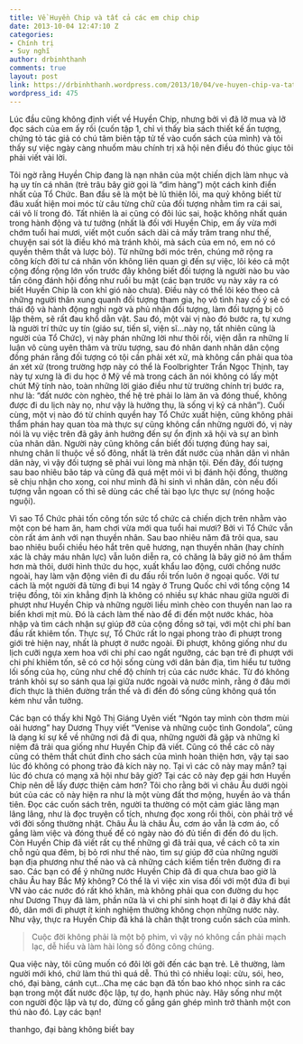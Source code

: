 ```yaml
---
title: Về Huyền Chip và tất cả các em chip chip
date: 2013-10-04 12:47:10 Z
categories:
- Chính trị
- Suy nghĩ
author: drbinhthanh
comments: true
layout: post
link: https://drbinhthanh.wordpress.com/2013/10/04/ve-huyen-chip-va-tat-ca-cac-em-chip-chip/
wordpress_id: 475
---
```


Lúc đầu cũng không định viết về Huyền Chip, nhưng bởi vì đã lỡ mua và lỡ đọc sách của em ấy rồi (cuốn tập 1, chỉ vì thấy bìa sách thiết kế ấn tượng, chứng tỏ tác giả có chú tâm biên tập tử tế vào cuốn sách của mình) và tôi thấy sự việc ngày càng nhuốm màu chính trị xã hội nên điều đó thúc giục tôi phải viết vài lời.




Tôi ngờ rằng Huyền Chip đang là nạn nhân của một chiến dịch làm nhục và hạ uy tín cá nhân (trẻ trâu bây giờ gọi là “dìm hàng”) một cách kinh điển nhất của Tổ Chức. <!-- more -->Ban đầu sẽ là một bè lũ thiên lôi, ma quỷ không biết từ đâu xuất hiện moi móc từ câu từng chữ của đối tượng nhằm tìm ra cái sai, cái vô lí trong đó. Tất nhiên là ai cũng có đôi lúc sai, hoặc không nhất quán trong hành động và tư tưởng (nhất là đối với Huyền Chip, em ấy vừa mới chớm tuổi hai mươi, viết một cuốn sách dài cả mấy trăm trang như thế, chuyện sai sót là điều khó mà tránh khỏi, mà sách của em nó, em nó có quyền thêm thắt và lược bỏ). Từ những bới móc trên, chúng mở rộng ra công kích đời tư cá nhân vốn không liên quan gì đến sự việc, lôi kéo cả một cộng đồng rộng lớn vốn trước đây không biết đối tượng là người nào bu vào tấn công đánh hội đồng như ruồi bu mật (các bạn trước vụ này xảy ra có biết Huyền Chip là con khỉ gió nào chưa). Điều này có thể lôi kéo theo cả những người thân xung quanh đối tượng tham gia, họ vô tình hay cố ý sẽ có thái độ và hành động nghi ngờ và phủ nhận đối tượng, làm đối tượng bị cô lập thêm, sẽ rất đau khổ dằn vặt. Sau đó, một vài vị nào đó bước ra, tự xưng là người trí thức uy tín (giáo sư, tiến sĩ, viện sĩ…này nọ, tất nhiên cũng là người của Tổ Chức), vị này phán những lời như thôi rồi, viện dẫn ra những lí luận vô cùng uyên thâm và trừu tượng, sau đó nhân danh nhân dân cộng đồng phán rẳng đối tượng có tội cần phải xét xử, mà không cần phải qua tòa án xét xử (trong trường hợp này có thể là Foolbrighter Trần Ngọc Thịnh, tay này tự xưng là đi du học ở Mỹ về mà trong cách ăn nói không có lấy một chút Mỹ tính nào, toàn những lời giáo điều như từ trường chính trị bước ra, như là: “đất nước còn nghèo, thế hệ trẻ phải lo làm ăn và đóng thuế, không được đi du lịch này nọ, như vậy là hưởng thụ, là sống vị kỷ cá nhân”). Cuối cùng, một vị nào đó từ chính quyền hay Tổ Chức xuất hiện, cũng không phải thẩm phán hay quan tòa mà thực sự cũng không cần những người đó, vị này nói là vụ việc trên đã gây ảnh hưởng đến sự ổn định xã hội và sự an bình của nhân dân. Người này cũng không cần biết đối tượng đúng hay sai, nhưng chân lí thuộc về số đông, nhất là trên đất nước của nhân dân vì nhân dân này, vì vậy đối tượng sẽ phải vui lòng mà nhận tội. Đến đây, đối tượng sau bao nhiêu bão táp và cũng đã quá mệt mỏi vì bị đánh hội đồng, thường sẽ chịu nhận cho xong, coi như mình đã hi sinh vì nhân dân, còn nếu đối tượng vẫn ngoan cố thì sẽ dùng các chế tài bạo lực thực sự (nóng hoặc nguội).




Vì sao Tổ Chức phải tốn công tốn sức tổ chức cả chiến dịch trên nhằm vào một con bé ham ăn, ham chơi vừa mới qua tuổi hai mươi? Bởi vì Tổ Chức vẫn còn rất ám ảnh với nạn thuyền nhân. Sau bao nhiêu năm đã trôi qua, sau bao nhiêu buổi chiều héo hắt trên quê hương, nạn thuyền nhân (hay chính xác là chảy máu nhân lực) vẫn luôn diễn ra, có chăng là bây giờ nó âm thầm hơn mà thôi, dưới hình thức du học, xuất khẩu lao động, cưới chồng nước ngoài, hay làm vận động viên đi du đấu rồi trốn luôn ở ngoại quốc. Với tư cách là một người đã từng đi bụi 14 ngày ở Trung Quốc chỉ với tổng cộng 14 triệu đồng, tôi xin khẳng định là không có nhiều sự khác nhau giữa người đi phượt như Huyền Chip và những người liều mình chèo con thuyền nan lao ra biển khơi mịt mù. Đó là cách làm thế nào để đi đến một nước khác, hòa nhập và tìm cách nhận sự giúp đỡ của cộng đồng sở tại, với một chi phí ban đầu rất khiêm tốn. Thực sự, Tổ Chức rất lo ngại phong trào đi phượt trong giới trẻ hiện nay, nhất là phượt ở nước ngoài. Đi phượt, không giống như du lịch cưỡi ngựa xem hoa với chi phí cao ngất ngưỡng, các bạn trẻ đi phượt với chi phí khiêm tốn, sẽ có cơ hội sống cùng với dân bản địa, tìm hiểu tư tưởng lối sống của họ, cũng như chế độ chính trị của các nước khác. Từ đó không tránh khỏi sự so sánh qua lại giữa nước ngoài và nước mình, rằng ở đâu mới đích thực là thiên đường trần thế và đi đến đó sống cũng không quá tốn kém như vẫn tưởng.




Các bạn có thấy khi Ngô Thị Giáng Uyên viết “Ngón tay mình còn thơm mùi oải hương” hay Dương Thụy viết “Venise và những cuộc tình Gondola”, cũng là dạng kí sự kể về những nơi đã đi qua, những người đã gặp và những kỉ niệm đã trải qua giống như Huyền Chip đã viết. Cũng có thể các cô này cũng có thêm thắt chút đỉnh cho sách của mình hoàn thiện hơn, vậy tại sao lúc đó không có phong trào đả kích này nọ. Tại vì các cô này may mắn? tại lúc đó chưa có mạng xã hội như bây giờ? Tại các cô này đẹp gái hơn Huyền Chip nên dễ lấy được thiện cảm hơn? Tôi cho rằng bởi vì châu Âu dưới ngòi bút của các cô này hiện ra như là một vùng đất thơ mộng, huyền ảo và thần tiên. Đọc các cuốn sách trên, người ta thường có một cảm giác lãng mạn lâng lâng, như là đọc truyện cổ tích, nhưng đọc xong rồi thôi, còn phải trở về với đời sống thường nhật. Châu Âu là châu Âu, cơm áo vẫn là cơm áo, cố gắng làm việc và đóng thuế để có ngày nào đó đủ tiền đi đến đó du lịch. Còn Huyền Chip đã viết rất cụ thể những gì đã trải qua, về cách cô ta xin chỗ ngủ qua đêm, bị bỏ rơi như thế nào, tìm sự giúp đỡ của những người bạn địa phương như thế nào và cả những cách kiếm tiền trên đường đi ra sao. Các bạn có để ý những nước Huyền Chip đã đi qua chưa bao giờ là châu Âu hay Bắc Mỹ không? Có thể là vì việc xin visa đối với một đứa đi bụi VN vào các nước đó rất khó khăn, mà không phải qua con đường du học như Dương Thụy đã làm, phần nữa là vì chi phí sinh hoạt đi lại ở đây khá đắt đỏ, dân mới đi phượt ít kinh nghiệm thường không chọn những nước này. Như vậy, thực ra Huyền Chip đã khá là chân thật trong cuốn sách của mình.





<blockquote>Cuộc đời không phải là một bộ phim, vì vậy nó không cần phải mạch lạc, dễ hiểu và làm hài lòng số đông công chúng.</blockquote>




Qua việc này, tôi cũng muốn có đôi lời gởi đến các bạn trẻ. Lẽ thường, làm người mới khó, chứ làm thú thì quá dễ. Thú thì có nhiều loại: cừu, sói, heo, chó, đại bàng, cánh cụt…Cha mẹ các bạn đã tốn bao khó nhọc sinh ra các bạn trong một đất nước độc lập, tự do, hạnh phúc này. Hãy sống như một con người độc lập và tự do, đừng cố gắng gán ghép mình trở thành một con thú nào đó. Lạy các bạn!




thanhgo, đại bàng không biết bay
